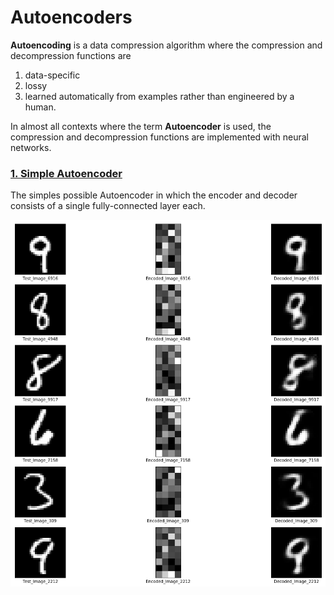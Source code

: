 # Autoencoders

**Autoencoding** is a data compression algorithm where the compression and decompression functions are
1. data-specific
2. lossy
3. learned automatically from examples rather than engineered by a human.

In almost all contexts where the term **Autoencoder** is used, the compression and decompression functions are implemented with neural networks.

### [1. Simple Autoencoder](./1_Simple_Autoencoder/simple-autoencoder.ipynb)

The simples possible Autoencoder in which the encoder and decoder consists of a single fully-connected layer each.

![Simple Autoencoder Result](./1_Simple_Autoencoder/simple_autoencoder.png)